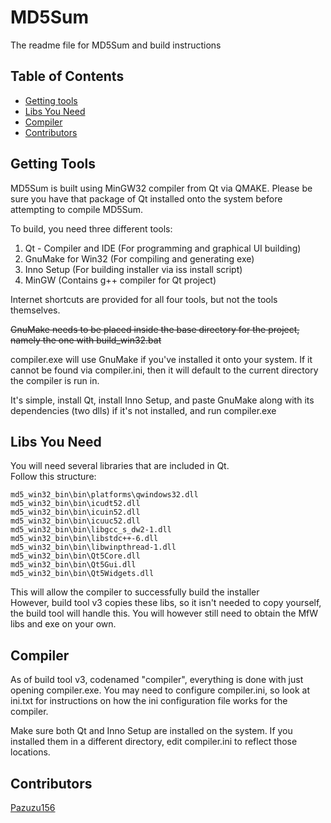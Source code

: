 # MD5Sum
The readme file for MD5Sum and build instructions

## Table of Contents
* [Getting tools](#gettings-tools)
* [Libs You Need](#libs-you-need)
* [Compiler](#compiler)
* [Contributors](#contributors)

## Getting Tools

MD5Sum is built using MinGW32 compiler from Qt via QMAKE. Please be sure you have that package of Qt installed onto the system before attempting to compile MD5Sum.

To build, you need three different tools:

1. Qt - Compiler and IDE (For programming and graphical UI building)
2. GnuMake for Win32 (For compiling and generating exe)
3. Inno Setup (For building installer via iss install script)
4. MinGW (Contains g++ compiler for Qt project)

Internet shortcuts are provided for all four tools, but not the tools themselves.  

~~GnuMake needs to be placed inside the base directory for the project, namely the one with build_win32.bat~~

compiler.exe will use GnuMake if you've installed it onto your system. If it cannot be found via compiler.ini, then it will default to the current directory the compiler is run in.

It's simple, install Qt, install Inno Setup, and paste GnuMake along with its dependencies (two dlls) if it's not installed, and run compiler.exe

## Libs You Need
You will need several libraries that are included in Qt.  
Follow this structure:

```
md5_win32_bin\bin\platforms\qwindows32.dll
md5_win32_bin\bin\icudt52.dll
md5_win32_bin\bin\icuin52.dll
md5_win32_bin\bin\icuuc52.dll
md5_win32_bin\bin\libgcc_s_dw2-1.dll
md5_win32_bin\bin\libstdc++-6.dll
md5_win32_bin\bin\libwinpthread-1.dll
md5_win32_bin\bin\Qt5Core.dll
md5_win32_bin\bin\Qt5Gui.dll
md5_win32_bin\bin\Qt5Widgets.dll
```

This will allow the compiler to successfully build the installer  
However, build tool v3 copies these libs, so it isn't needed to copy yourself, the build tool will handle this. You will however still need to obtain the MfW libs and exe on your own.

## Compiler
As of build tool v3, codenamed "compiler", everything is done with just opening compiler.exe. You may need to configure compiler.ini, so look at ini.txt for instructions on how the ini configuration file works for the compiler.

Make sure both Qt and Inno Setup are installed on the system. If you installed them in a different directory, edit compiler.ini to reflect those locations.

## Contributors
[Pazuzu156](https://github.com/pazuzu156)
